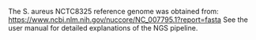 The S. aureus NCTC8325 reference genome was obtained from:
https://www.ncbi.nlm.nih.gov/nuccore/NC_007795.1?report=fasta
See the user manual for detailed explanations of the NGS pipeline.
